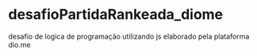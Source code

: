 # desafioPartidaRankeada_diome
desafio de logica de programação utilizando js elaborado pela plataforma dio.me
